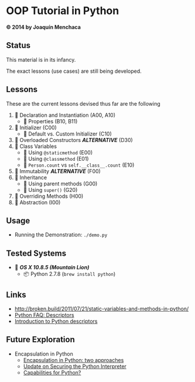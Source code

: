 # OOP Tutorial in Python
**© 2014 by Joaquín Menchaca**

## Status

This material is in its infancy.

The exact lessons (use cases) are still being developed.

## Lessons

These are the current lessons devised thus far are the following

 1. :green_book: Declaration and Instantiation (A00, A10)
    * :page_facing_up: Properties (B10, B11)
 2. :green_book: Initializer (C00)
     * :page_facing_up: Default vs. Custom Initializer (C10)
 3. :closed_book: Overloaded Constructors ***ALTERNATIVE*** (D30)
 4. :green_book: Class Variables
    * :page_facing_up: Using `@staticmethod` (E00)
    * :page_facing_up: Using `@classmethod` (E01)
    * :page_facing_up: `Person.count` vs `self.__class__.count` (E10)
 5. :closed_book: Immutability ***ALTERNATIVE*** (F00)
 6. :green_book: Inheritance
    * :page_facing_up: Using parent methods (G00)
    * :page_facing_up: Using `super()` (G20)
 7. :green_book: Overriding Methods (H00)
 8. :green_book: Abstraction (I00)

## Usage

* Running the Demonstration: `./demo.py`

## Tested Systems

* :dvd: *__OS X 10.8.5 (Mountain Lion)__*
  * :package: Python 2.7.8 (`brew install python`)

## Links

* http://broken.build/2011/07/21/static-variables-and-methods-in-python/
* [Python FAQ: Descriptors](http://eev.ee/blog/2012/05/23/python-faq-descriptors/)
* [Introduction to Python descriptors](http://www.ibm.com/developerworks/library/os-pythondescriptors/)

## Future Exploration

* Encapsulation in Python
  * [Encapsulation in Python: two approaches](http://lackingrhoticity.blogspot.com/2009/06/encapsulation-in-python-two-approaches.html)
  * [Update on Securing the Python Interpreter](http://tav.espians.com/update-on-securing-the-python-interpreter.html)
  * [Capabilities for Python?](http://neopythonic.blogspot.com/2009/03/capabilities-for-python.html)
